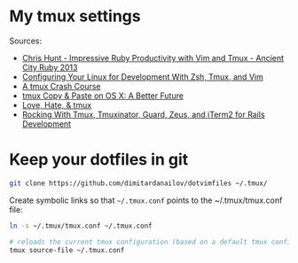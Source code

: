 # My tmux settings

Sources:
- [Chris Hunt - Impressive Ruby Productivity with Vim and Tmux - Ancient City Ruby 2013](https://www.youtube.com/watch?v=9jzWDr24UHQ) 
- [Configuring Your Linux for Development With Zsh, Tmux, and Vim](https://www.codementor.io/linux/tutorial/configure-linux-toolset-zsh-tmux-vim)
- [A tmux Crash Course](https://robots.thoughtbot.com/a-tmux-crash-course)
- [tmux Copy & Paste on OS X: A Better Future](https://robots.thoughtbot.com/tmux-copy-paste-on-os-x-a-better-future)
- [Love, Hate, & tmux](https://robots.thoughtbot.com/love-hate-tmux)
- [Rocking With Tmux, Tmuxinator, Guard, Zeus, and iTerm2 for Rails Development](http://www.railsonmaui.com/blog/2014/03/11/rocking-with-tmux-tmuxinator-and-iterm2-for-rails-development/)

# Keep your dotfiles in git

```bash
git clone https://github.com/dimitardanailov/dotvimfiles ~/.tmux/
```

Create symbolic links so that `~/.tmux.conf` points to the ~/.tmux/tmux.conf file:

```bash
ln -s ~/.tmux/tmux.conf ~/.tmux.conf

# reloads the current tmux configuration (based on a default tmux config)
tmux source-file ~/.tmux.conf
```
